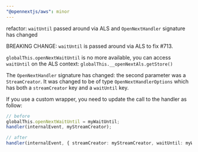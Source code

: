 ```yaml
---
"@opennextjs/aws": minor
---
```


refactor: `waitUntil` passed around via ALS and `OpenNextHandler` signature has changed

BREAKING CHANGE: `waitUntil` is passed around via ALS to fix #713.

`globalThis.openNextWaitUntil` is no more available, you can access `waitUntil`
on the ALS context: `globalThis.__openNextAls.getStore()`

The `OpenNextHandler` signature has changed: the second parameter was a `StreamCreator`.
It was changed to be of type `OpenNextHandlerOptions` which has both a `streamCreator` key
and a `waitUntil` key.

If you use a custom wrapper, you need to update the call to the handler as follow:

```ts
// before
globalThis.openNextWaitUntil = myWaitUntil;
handler(internalEvent, myStreamCreator);

// after
handler(internalEvent, { streamCreator: myStreamCreator, waitUntil: myWaitUntil });
```

